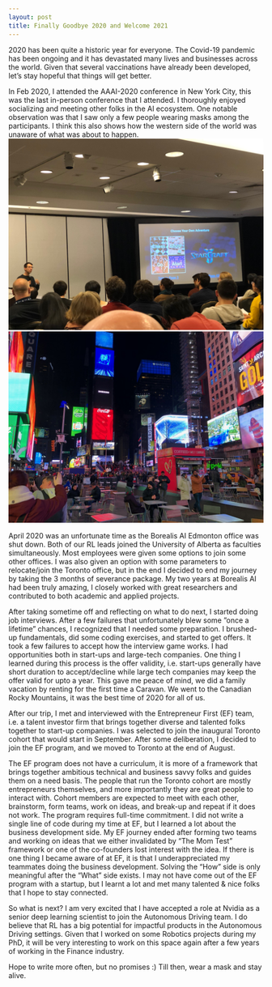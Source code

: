 ```yaml
---
layout: post
title: Finally Goodbye 2020 and Welcome 2021 
---
```


2020 has been quite a historic year for everyone. The Covid-19 pandemic has been ongoing and it has devastated many lives and businesses across the world. Given that several vaccinations have already been developed, let’s stay hopeful that things will get better.

In Feb 2020, I attended the AAAI-2020 conference in New York City, this was the last in-person conference that I attended. I thoroughly enjoyed socializing and meeting other folks in the AI ecosystem. One notable observation was that I saw only a few people wearing masks among the participants. I think this also shows how the western side of the world was unaware of what was about to happen. ![AAAI-2020](/images/aaai_20_nyc.jpg) ![NYC-2020](/images/nyc_feb_2020.jpg) 


 
April 2020 was an unfortunate time as the Borealis AI Edmonton office was shut down. Both of our RL leads joined the University of Alberta as faculties simultaneously. Most employees were given some options to join some other offices. I was also given an option with some parameters to relocate/join the Toronto office, but in the end I decided to end my journey by taking the 3 months of severance package. My two years at Borealis AI had been truly amazing, I closely worked with great researchers and contributed to both academic and applied projects. 

After taking sometime off and reflecting on what to do next, I started doing job interviews. After a few failures that unfortunately blew some ”once a lifetime” chances, I recognized that I needed some preparation. I brushed-up fundamentals, did some coding exercises, and started to get offers. It took a few failures to accept how the interview game works. I had opportunities both in start-ups and large-tech companies. One thing I learned during this process is the offer validity, i.e. start-ups generally have short duration to accept/decline while large tech companies may keep the offer valid for upto a year. This gave me peace of mind, we did a family vacation by renting for the first time a Caravan. We went to the Canadian Rocky Mountains, it was the best time of 2020 for all of us.

After our trip, I met and interviewed with the Entrepreneur First (EF) team, i.e. a talent investor firm that brings together diverse and talented folks together to start-up companies. I was selected to join the inaugural Toronto cohort that would start in September. After some deliberation, I decided to join the EF program, and we moved to Toronto at the end of August. 

The EF program does not have a curriculum, it is more of a framework that brings together ambitious technical and business savvy folks and guides them on a need basis. The people that run the Toronto cohort are mostly entrepreneurs themselves, and more importantly they are great people to interact with. Cohort members are expected to meet with each other, brainstorm, form teams, work on ideas, and break-up and repeat if it does not work. The program requires full-time commitment. I did not write a single line of code during my time at EF, but I learned a lot about the business development side. My EF journey ended after forming two teams and working on ideas that we either invalidated by “The Mom Test” framework or one of the co-founders lost interest with the idea. If there is one thing I became aware of at EF, it is that I underappreciated my teammates doing the business development. Solving the “How” side is only meaningful after the “What” side exists. I may not have come out of the EF program with a startup, but I learnt a lot and met many talented & nice folks that I hope to stay connected. 

So what is next? I am very excited that I have accepted a role at Nvidia as a senior deep learning scientist to join the Autonomous Driving team. I do believe that RL has a big potential for impactful products in the Autonomous Driving settings. Given that I worked on some Robotics projects during my PhD, it will be very interesting to work on this space again after a few years of working in the Finance industry.

Hope to write more often, but no promises :) Till then, wear a mask and stay alive.
